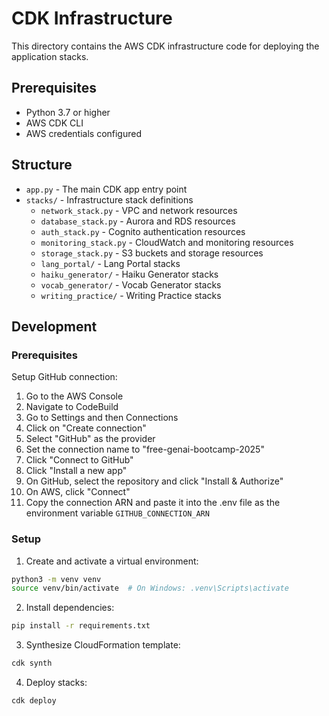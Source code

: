 # CDK Infrastructure

This directory contains the AWS CDK infrastructure code for deploying the application stacks.

## Prerequisites

- Python 3.7 or higher
- AWS CDK CLI
- AWS credentials configured

## Structure

- `app.py` - The main CDK app entry point
- `stacks/` - Infrastructure stack definitions
  - `network_stack.py` - VPC and network resources
  - `database_stack.py` - Aurora and RDS resources  
  - `auth_stack.py` - Cognito authentication resources
  - `monitoring_stack.py` - CloudWatch and monitoring resources
  - `storage_stack.py` - S3 buckets and storage resources
  - `lang_portal/` - Lang Portal stacks
  - `haiku_generator/` - Haiku Generator stacks
  - `vocab_generator/` - Vocab Generator stacks
  - `writing_practice/` - Writing Practice stacks

## Development

### Prerequisites

Setup GitHub connection:

1. Go to the AWS Console
2. Navigate to CodeBuild
3. Go to Settings and then Connections
4. Click on "Create connection"
5. Select "GitHub" as the provider
6. Set the connection name to "free-genai-bootcamp-2025"
7. Click "Connect to GitHub"
8. Click "Install a new app"
9. On GitHub, select the repository and click "Install & Authorize"
10. On AWS, click "Connect"
11. Copy the connection ARN and paste it into the .env file as the environment variable `GITHUB_CONNECTION_ARN`

### Setup

1. Create and activate a virtual environment:
```bash
python3 -m venv venv
source venv/bin/activate  # On Windows: .venv\Scripts\activate
```

2. Install dependencies:
```bash
pip install -r requirements.txt
```

3. Synthesize CloudFormation template:
```bash 
cdk synth
```

4. Deploy stacks:
```bash
cdk deploy
```